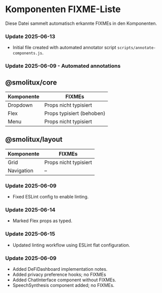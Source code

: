 # Komponenten FIXME-Liste

Diese Datei sammelt automatisch erkannte FIXMEs in den Komponenten.

### Update 2025-06-13
- Initial file created with automated annotator script `scripts/annotate-components.js`.

### Update 2025-06-09 - Automated annotations
## @smolitux/core

| Komponente | FIXMEs |
|------------|-------|
| Dropdown | Props nicht typisiert |
| Flex | Props typisiert (behoben) |
| Menu | Props nicht typisiert |

## @smolitux/layout

| Komponente | FIXMEs |
|------------|-------|
| Grid | Props nicht typisiert |
| Navigation | – |


### Update 2025-06-09
- Fixed ESLint config to enable linting.
### Update 2025-06-14
- Marked Flex props as typed.
### Update 2025-06-15
- Updated linting workflow using ESLint flat configuration.
### Update 2025-06-09
- Added DeFiDashboard implementation notes.
- Added privacy preference hooks; no FIXMEs
- Added ChatInterface component without FIXMEs.
- SpeechSynthesis component added; no FIXMEs.
